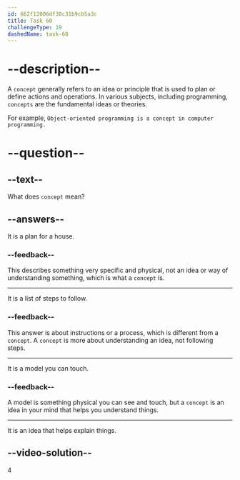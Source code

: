 ```yaml
---
id: 662f12006df30c31b9cb5a3c
title: Task 60
challengeType: 19
dashedName: task-60
---
```


# --description--

A `concept` generally refers to an idea or principle that is used to plan or define actions and operations. In various subjects, including programming, `concepts` are the fundamental ideas or theories.

For example, `Object-oriented programming is a concept in computer programming.`

# --question--

## --text--

What does `concept` mean?

## --answers--

It is a plan for a house.

### --feedback--

This describes something very specific and physical, not an idea or way of understanding something, which is what a `concept` is.

---

It is a list of steps to follow.

### --feedback--

This answer is about instructions or a process, which is different from a `concept`. A `concept` is more about understanding an idea, not following steps.

---

It is a model you can touch.

### --feedback--

A model is something physical you can see and touch, but a `concept` is an idea in your mind that helps you understand things.

---

It is an idea that helps explain things.

## --video-solution--

4
